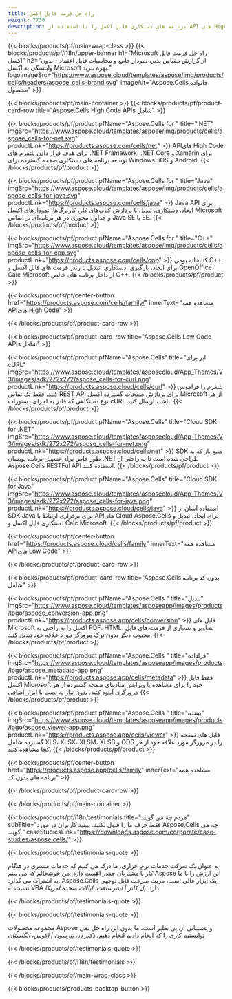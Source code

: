 ```yaml
---
title: راه حل فرمت فایل اکسل
weight: 7730
description: برنامه های دستکاری فایل اکسل را با استفاده از API های High Code یا Low Code یا No Code Apps برای مشاهده مقایسه بازرسی یا تبدیل فایل های اکسل ایجاد کنید.
---
```

{{< blocks/products/pf/main-wrap-class >}}
{{< blocks/products/pf/i18n/upper-banner h1="Microsoft راه حل فرمت فایل اکسل" h2="از گزارش مقیاس پذیر، نمودار جامع و محاسبات قابل اعتماد - بدون وابستگی به اکسل Microsoft بهره ببرید." logoImageSrc="https://www.aspose.cloud/templates/aspose/img/products/cells/headers/aspose_cells-brand.svg" imageAlt="Aspose.Cells خانواده محصول" >}}

{{< blocks/products/pf/main-container >}}
{{< blocks/products/pf/product-card-row title="Aspose.Cells High Code APIs شامل" >}}

{{< blocks/products/pf/product pfName="Aspose.Cells for " title=".NET" imgSrc="https://www.aspose.cloud/templates/aspose/img/products/cells/aspose_cells-for-net.svg" productLink="https://products.aspose.com/cells/net" >}}
APIهای High Code برای هدف قرار دادن پلتفرم های .NET Framework، .NET Core و Xamarin برای توسعه برنامه های دستکاری صفحه گسترده برای Windows، iOS و Android.
{{< /blocks/products/pf/product >}}

{{< blocks/products/pf/product pfName="Aspose.Cells for " title="Java" imgSrc="https://www.aspose.cloud/templates/aspose/img/products/cells/aspose_cells-for-java.svg" productLink="https://products.aspose.com/cells/java" >}}
Java API برای ایجاد، دستکاری، تبدیل یا پردازش کتاب‌های کار، کاربرگ‌ها، نمودارهای اکسل Microsoft و جداول محوری در هر برنامه‌ای بر اساس Java SE یا EE.
{{< /blocks/products/pf/product >}}

{{< blocks/products/pf/product pfName="Aspose.Cells for " title="C++" imgSrc="https://www.aspose.cloud/templates/aspose/img/products/cells/aspose_cells-for-cpp.svg" productLink="https://products.aspose.com/cells/cpp" >}}
کتابخانه بومی C++ برای ایجاد، بارگیری، دستکاری، تبدیل یا رندر فرمت های فایل اکسل و OpenOffice Calc Microsoft از داخل برنامه های خالص C++.
{{< /blocks/products/pf/product >}}

{{< blocks/products/pf/center-button href="https://products.aspose.com/cells/family/" innerText="مشاهده همه APIهای High Code" >}}

{{< /blocks/products/pf/product-card-row >}}

{{< blocks/products/pf/product-card-row title="Aspose.Cells Low Code APIs شامل" >}}

{{< blocks/products/pf/product pfName="Aspose.Cells" title="ابر برای cURL" imgSrc="https://www.aspose.cloud/templates/asposecloud/App_Themes/V3/images/sdk/272x272/aspose_cells-for-curl.png" productLink="https://products.aspose.cloud/cells/curl" >}}
پلتفرم را فراموش کنید، فقط یک تماس REST API برای پردازش صفحات گسترده اکسل Microsoft از هر نوع دستگاهی که قادر به اجرای دستورات cURL باشد، ارسال کنید.
{{< /blocks/products/pf/product >}}

{{< blocks/products/pf/product pfName="Aspose.Cells" title="Cloud SDK for .NET" imgSrc="https://www.aspose.cloud/templates/asposecloud/App_Themes/V3/images/sdk/272x272/aspose_cells-for-net.png" productLink="https://products.aspose.cloud/cells/net" >}}
SDK منبع باز که به طور خاص برای تسهیل برنامه نویسان .NET طراحی شده است تا به راحتی از Aspose.Cells RESTFul API استفاده کنند.
{{< /blocks/products/pf/product >}}

{{< blocks/products/pf/product pfName="Aspose.Cells" title="Cloud SDK for Java" imgSrc="https://www.aspose.cloud/templates/asposecloud/App_Themes/V3/images/sdk/272x272/aspose_cells-for-java.png" productLink="https://products.aspose.cloud/cells/java" >}}
استفاده آسان از SDK Java برای برقراری ارتباط با APIهای Cloud Aspose.Cells برای ایجاد، تبدیل و دستکاری فایل اکسل و Calc Microsoft.
{{< /blocks/products/pf/product >}}

{{< blocks/products/pf/center-button href="https://products.aspose.cloud/cells/family" innerText="مشاهده همه APIهای Low Code" >}}

{{< /blocks/products/pf/product-card-row >}}

{{< blocks/products/pf/product-card-row title="Aspose.Cells بدون کد برنامه شامل" >}}

{{< blocks/products/pf/product pfName="Aspose.Cells " title="تبدیل" imgSrc="https://www.aspose.cloud/templates/asposeapp/images/products/logo/aspose_conversion-app.png" productLink="https://products.aspose.app/cells/conversion" >}}
فایل های Microsoft اکسل را به راحتی به PDF، HTML، تصاویر و بسیاری از فرمت های فایل محبوب دیگر بدون ترک مرورگر مورد علاقه خود تبدیل کنید.
{{< /blocks/products/pf/product >}}

{{< blocks/products/pf/product pfName="Aspose.Cells " title="فراداده" imgSrc="https://www.aspose.cloud/templates/asposeapp/images/products/logo/aspose_metadata-app.png" productLink="https://products.aspose.app/cells/metadata" >}}
 فقط فایل اکسل Microsoft خود را برای مشاهده یا ویرایش متادیتای صفحه گسترده از هر مرورگری آپلود کنید. بدون نیاز به نصب یا ابزار اضافی
{{< /blocks/products/pf/product >}}

{{< blocks/products/pf/product pfName="Aspose.Cells " title="بیننده" imgSrc="https://www.aspose.cloud/templates/asposeapp/images/products/logo/aspose_viewer-app.png" productLink="https://products.aspose.app/cells/viewer" >}}
فایل های صفحه گسترده شامل XLS، XLSX، XLSM، XLSB و ODS را در مرورگر مورد علاقه خود از هر کجا مشاهده کنید.
{{< /blocks/products/pf/product >}}

{{< blocks/products/pf/center-button href="https://products.aspose.app/cells/family" innerText="مشاهده همه برنامه های بدون کد" >}}

{{< /blocks/products/pf/product-card-row >}}

{{< /blocks/products/pf/main-container >}}

{{< blocks/products/pf/i18n/testimonials title="مردم چه می گویند" subTitle="فقط حرف ما را قبول نکنید. ببینید کاربران در مورد Aspose.Cells چه می گویند." caseStudiesLink="https://downloads.aspose.com/corporate/case-studies/aspose.cells/" >}}

{{< blocks/products/pf/testimonials-quote >}}
<p class="first">
 به عنوان یک شرکت خدمات نرم افزاری، ما درک می کنیم که خدمات مشتری در هنگام کار با مشتریان چقدر اهمیت دارد. من خوشحالم که می بینم Aspose این ارزش را با ما به اشتراک می گذارد. Aspose.Cells یک ابزار عالی است، مزیت سرعت قابل توجهی نسبت به VBA دارد.
 <em>
 پل کاتز | اینترسافت، ایالات متحده آمریکا
 </em>
</p>

{{< /blocks/products/pf/testimonials-quote >}}

{{< blocks/products/pf/testimonials-quote >}}
<p class="second">
مجموعه محصولات Aspose و پشتیبانی آن بی نظیر است. ما بدون این راه حل نمی توانستیم کاری را که انجام دادیم انجام دهیم.
 <em>
 دکتر دن پترسون | اکومن، انگلستان
 </em>
</p>

{{< /blocks/products/pf/testimonials-quote >}}

{{< /blocks/products/pf/i18n/testimonials >}}

{{< /blocks/products/pf/main-wrap-class >}}

{{< blocks/products/products-backtop-button >}}
